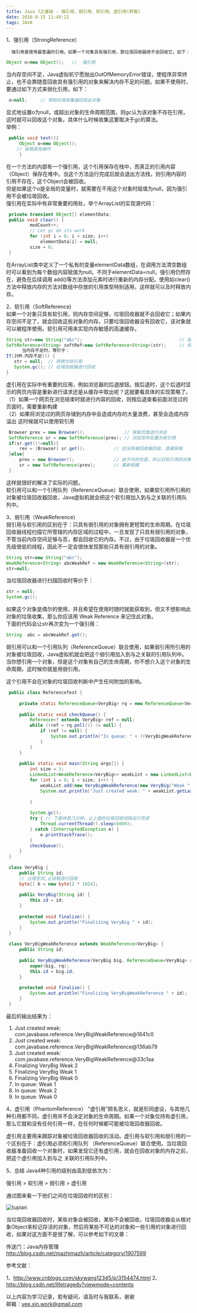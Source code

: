 ```yaml
---
title: Java 7之基础 - 强引用、弱引用、软引用、虚引用(转载)
date: 2016-9-15 11:49:22
tags: JAVA
---
```


1、强引用（StrongReference）
   
      强引用是使用最普遍的引用。如果一个对象具有强引用，那垃圾回收器绝不会回收它。如下：

```java
Object o=new Object();   //  强引用  
```
当内存空间不足，Java虚拟机宁愿抛出OutOfMemoryError错误，使程序异常终止，也不会靠随意回收具有强引用的对象来解决内存不足的问题。如果不使用时，要通过如下方式来弱化引用，如下：   

```java
 o=null;     // 帮助垃圾收集器回收此对象  
```
显式地设置o为null，或超出对象的生命周期范围，则gc认为该对象不存在引用，这时就可以回收这个对象。具体什么时候收集这要取决于gc的算法。<!--more-->   
举例：  
 
```java
 public void test(){     
     Object o=new Object();  
    // 省略其他操作  
     } 
```
 
在一个方法的内部有一个强引用，这个引用保存在栈中，而真正的引用内容（Object）保存在堆中。当这个方法运行完成后就会退出方法栈，则引用内容的引用不存在，这个Object会被回收。   
但是如果这个o是全局的变量时，就需要在不用这个对象时赋值为null，因为强引用不会被垃圾回收。   
强引用在实际中有非常重要的用处，举个ArrayList的实现源代码：   

```java
 private transient Object[] elementData;  
 public void clear() {  
         modCount++;  
         // Let gc do its work  
         for (int i = 0; i < size; i++)  
             elementData[i] = null;  
         size = 0;  
 }  
```

在ArrayList类中定义了一个私有的变量elementData数组，在调用方法清空数组时可以看到为每个数组内容赋值为null。不同于elementData=null，强引用仍然存在，避免在后续调用 add()等方法添加元素时进行重新的内存分配。使用如clear()方法中释放内存的方法对数组中存放的引用类型特别适用，这样就可以及时释放内存。

2、软引用（SoftReference)   
如果一个对象只具有软引用，则内存空间足够，垃圾回收器就不会回收它；如果内存空间不足了，就会回收这些对象的内存。只要垃圾回收器没有回收它，该对象就可以被程序使用。软引用可用来实现内存敏感的高速缓存。     

```java
String str=new String("abc");                                     // 强引用  
SoftReference<String> softRef=new SoftReference<String>(str);     // 软引用    
      当内存不足时，等价于：
If(JVM.内存不足()) {  
   str = null;  // 转换为软引用  
   System.gc(); // 垃圾回收器进行回收  
}  
```

虚引用在实际中有重要的应用，例如浏览器的后退按钮。按后退时，这个后退时显示的网页内容是重新进行请求还是从缓存中取出呢？这就要看具体的实现策略了。   
（1）如果一个网页在浏览结束时就进行内容的回收，则按后退查看前面浏览过的页面时，需要重新构建   
（2）如果将浏览过的网页存储到内存中会造成内存的大量浪费，甚至会造成内存溢出
这时候就可以使用软引用   

```java
 Browser prev = new Browser();               // 获取页面进行浏览  
 SoftReference sr = new SoftReference(prev); // 浏览完毕后置为软引用         
 if(sr.get()!=null){   
     rev = (Browser) sr.get();           // 还没有被回收器回收，直接获取  
 }else{  
     prev = new Browser();               // 由于内存吃紧，所以对软引用的对象回收了  
     sr = new SoftReference(prev);       // 重新构建  
 }  
```

这样就很好的解决了实际的问题。   
软引用可以和一个引用队列（ReferenceQueue）联合使用，如果软引用所引用的对象被垃圾回收器回收，Java虚拟机就会把这个软引用加入到与之关联的引用队列中。



3、弱引用（WeakReference）   
弱引用与软引用的区别在于：只具有弱引用的对象拥有更短暂的生命周期。在垃圾回收器线程扫描它所管辖的内存区域的过程中，一旦发现了只具有弱引用的对象，不管当前内存空间足够与否，都会回收它的内存。不过，由于垃圾回收器是一个优先级很低的线程，因此不一定会很快发现那些只具有弱引用的对象。

```java
String str=new String("abc");      
WeakReference<String> abcWeakRef = new WeakReference<String>(str);  
str=null;    
```

当垃圾回收器进行扫描回收时等价于：

```java
str = null;  
System.gc();  
```   

   如果这个对象是偶尔的使用，并且希望在使用时随时就能获取到，但又不想影响此对象的垃圾收集，那么你应该用 Weak Reference 来记住此对象。      
   下面的代码会让str再次变为一个强引用：
```java
String  abc = abcWeakRef.get();  
```

弱引用可以和一个引用队列（ReferenceQueue）联合使用，如果弱引用所引用的对象被垃圾回收，Java虚拟机就会把这个弱引用加入到与之关联的引用队列中。   
当你想引用一个对象，但是这个对象有自己的生命周期，你不想介入这个对象的生命周期，这时候你就是用弱引用。

这个引用不会在对象的垃圾回收判断中产生任何附加的影响。   

```java
 public class ReferenceTest {  
   
     private static ReferenceQueue<VeryBig> rq = new ReferenceQueue<VeryBig>();  
   
     public static void checkQueue() {  
         Reference<? extends VeryBig> ref = null;  
         while ((ref = rq.poll()) != null) {  
             if (ref != null) {  
                 System.out.println("In queue: " + ((VeryBigWeakReference) (ref)).id);  
             }  
         }  
     }  
   
     public static void main(String args[]) {  
         int size = 3;  
         LinkedList<WeakReference<VeryBig>> weakList = new LinkedList<WeakReference<VeryBig>>();  
         for (int i = 0; i < size; i++) {  
             weakList.add(new VeryBigWeakReference(new VeryBig("Weak " + i), rq));  
             System.out.println("Just created weak: " + weakList.getLast());  
   
         }  
   
         System.gc();   
         try { // 下面休息几分钟，让上面的垃圾回收线程运行完成  
             Thread.currentThread().sleep(6000);  
         } catch (InterruptedException e) {  
             e.printStackTrace();  
         }  
         checkQueue();  
     }  
 }  
   
 class VeryBig {  
     public String id;  
     // 占用空间,让线程进行回收  
     byte[] b = new byte[2 * 1024];  
   
     public VeryBig(String id) {  
         this.id = id;  
     }  
   
     protected void finalize() {  
         System.out.println("Finalizing VeryBig " + id);  
     }  
 }  
   
 class VeryBigWeakReference extends WeakReference<VeryBig> {  
     public String id;  
   
     public VeryBigWeakReference(VeryBig big, ReferenceQueue<VeryBig> rq) {  
         super(big, rq);  
         this.id = big.id;  
     }  
   
     protected void finalize() {  
         System.out.println("Finalizing VeryBigWeakReference " + id);  
     }  
 } 
``` 
最后的输出结果为：
1. Just created weak: com.javabase.reference.VeryBigWeakReference@1641c0  
2. Just created weak: com.javabase.reference.VeryBigWeakReference@136ab79  
3. Just created weak: com.javabase.reference.VeryBigWeakReference@33c1aa  
4. Finalizing VeryBig Weak 2  
5. Finalizing VeryBig Weak 1  
6. Finalizing VeryBig Weak 0  
7. In queue: Weak 1  
8. In queue: Weak 2  
9. In queue: Weak 0  



4、虚引用（PhantomReference）
     “虚引用”顾名思义，就是形同虚设，与其他几种引用都不同，虚引用并不会决定对象的生命周期。如果一个对象仅持有虚引用，那么它就和没有任何引用一样，在任何时候都可能被垃圾回收器回收。

虚引用主要用来跟踪对象被垃圾回收器回收的活动。虚引用与软引用和弱引用的一个区别在于：虚引用必须和引用队列 （ReferenceQueue）联合使用。当垃圾回收器准备回收一个对象时，如果发现它还有虚引用，就会在回收对象的内存之前，把这个虚引用加入到与之 关联的引用队列中。



5、总结
 Java4种引用的级别由高到低依次为：

强引用  >  软引用  >  弱引用  >  虚引用

通过图来看一下他们之间在垃圾回收时的区别：

![tupian](http://img.blog.csdn.net/20140223152242562?watermark/2/text/aHR0cDovL2Jsb2cuY3Nkbi5uZXQvbWF6aGltYXpo/font/5a6L5L2T/fontsize/400/fill/I0JBQkFCMA==/dissolve/70/gravity/Center)

当垃圾回收器回收时，某些对象会被回收，某些不会被回收。垃圾回收器会从根对象Object来标记存活的对象，然后将某些不可达的对象和一些引用的对象进行回收，如果对这方面不是很了解，可以参考如下的文章：

传送门：Java内存管理  http://blog.csdn.net/mazhimazh/article/category/1907599

参考文献：

1、http://www.cnblogs.com/skywang12345/p/3154474.html
2、http://blog.csdn.net/lifetragedy?viewmode=contents

  
以上内容为学习记录，若有疑问，请及时与我联系，谢谢   
邮箱：yee.xin.work@gmail.com  



